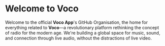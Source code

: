 # Welcome to Voco

Welcome to the official **Voco App**'s GitHub Organisation, the home for everything related to **Voco**—a revolutionary platform rethinking the concept of radio for the modern age. We're building a global space for music, sound, and connection through live audio, without the distractions of live video.



